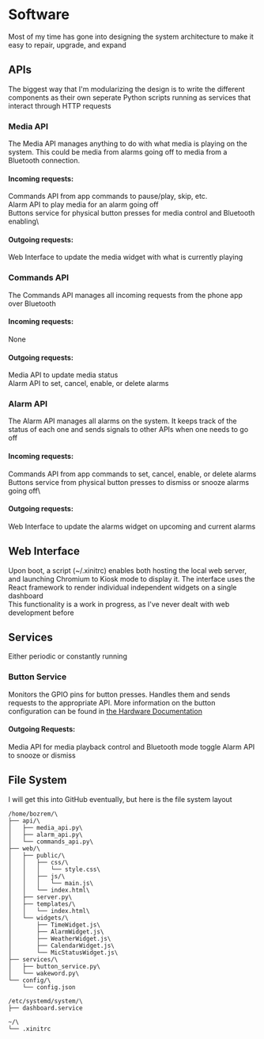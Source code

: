 # Software
Most of my time has gone into designing the system architecture to make it easy to repair, upgrade, and expand

## APIs
The biggest way that I'm modularizing the design is to write the different components as their own seperate Python scripts running as services that interact through HTTP requests

### Media API
The Media API manages anything to do with what media is playing on the system. This could be media from alarms going off to media from a Bluetooth connection.
#### Incoming requests:
Commands API from app commands to pause/play, skip, etc.\
Alarm API to play media for an alarm going off\
Buttons service for physical button presses for media control and Bluetooth enabling\
#### Outgoing requests:
Web Interface to update the media widget with what is currently playing

### Commands API
The Commands API manages all incoming requests from the phone app over Bluetooth
#### Incoming requests:
None
#### Outgoing requests:
Media API to update media status\
Alarm API to set, cancel, enable, or delete alarms

### Alarm API
The Alarm API manages all alarms on the system. It keeps track of the status of each one and sends signals to other APIs when one needs to go off
#### Incoming requests:
Commands API from app commands to set, cancel, enable, or delete alarms\
Buttons service from physical button presses to dismiss or snooze alarms going off\
#### Outgoing requests:
Web Interface to update the alarms widget on upcoming and current alarms

## Web Interface
Upon boot, a script (~/.xinitrc) enables both hosting the local web server, and launching Chromium to Kiosk mode to display it. The interface uses the React framework to render individual independent widgets on a single dashboard\
This functionality is a work in progress, as I've never dealt with web development before

## Services
Either periodic or constantly running
### Button Service
Monitors the GPIO pins for button presses. Handles them and sends requests to the appropriate API. More information on the button configuration can be found in [the Hardware Documentation](HARDWARE.md)
#### Outgoing Requests:
Media API for media playback control and Bluetooth mode toggle
Alarm API to snooze or dismiss

## File System
I will get this into GitHub eventually, but here is the file system layout

```
/home/bozrem/\
├── api/\
│   ├── media_api.py\
│   ├── alarm_api.py\
│   └── commands_api.py\
├── web/\
│   ├── public/\
│   │   ├── css/\
│   │   │   └── style.css\
│   │   ├── js/\
│   │   │   └── main.js\
│   │   └── index.html\
│   ├── server.py\
│   ├── templates/\
│   │   └── index.html\
│   └── widgets/\
│       ├── TimeWidget.js\
│       ├── AlarmWidget.js\
│       ├── WeatherWidget.js\
│       ├── CalendarWidget.js\
│       └── MicStatusWidget.js\
├── services/\
│   ├── button_service.py\
│   └── wakeword.py\
└── config/\
    └── config.json

/etc/systemd/system/\
├── dashboard.service

~/\
└── .xinitrc
```